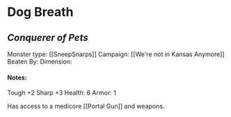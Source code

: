 # Dog Breath
## *Conquerer of Pets*

Monster type: [[SneepSnarps]]
Campaign: [[We're not in Kansas Anymore]]
Beaten By: 
Dimension:

#### Notes:
Tough +2
Sharp +3
Health: 6
Armor: 1

Has access to a medicore [[Portal Gun]] and weapons.


